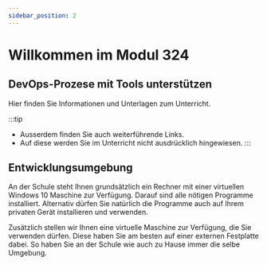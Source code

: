 ```yaml
---
sidebar_position: 2
---
```


# Willkommen im Modul 324

## DevOps-Prozese mit Tools unterstützen

Hier finden Sie Informationen und Unterlagen zum Unterricht.

:::tip

- Ausserdem finden Sie auch weiterführende Links.
- Auf diese werden Sie im Unterricht nicht ausdrücklich hingewiesen. :::

## Entwicklungsumgebung

An der Schule steht Ihnen grundsätzlich ein Rechner mit einer virtuellen Windows
10 Maschine zur Verfügung. Darauf sind alle nötigen Programme installiert.
Alternativ dürfen Sie natürlich die Programme auch auf Ihrem privaten Gerät
installieren und verwenden.

Zusätzlich stellen wir Ihnen eine virtuelle Maschine zur Verfügung, die Sie
verwenden dürfen. Diese haben Sie am besten auf einer externen Festplatte dabei.
So haben Sie an der Schule wie auch zu Hause immer die selbe Umgebung.
